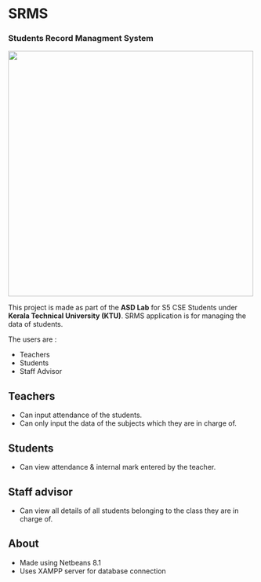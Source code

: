 # SRMS
### Students Record Managment System
 
<img src="https://github.com/aromalanil/SRMS/blob/master/src/art/demo.JPG" width="500">

This project is made as part of the **ASD Lab** for S5 CSE Students under **Kerala Technical University (KTU)**.
SRMS application is for managing the data of students.

The users are :
* Teachers
* Students
* Staff Advisor

## Teachers

* Can input attendance of the students.
* Can only input the data of the subjects which they are in charge of.

## Students

* Can view attendance & internal mark entered by the teacher.

## Staff advisor

* Can view all details of all students belonging to the class they are in charge of.

## About

* Made using Netbeans 8.1
* Uses XAMPP server for database connection
